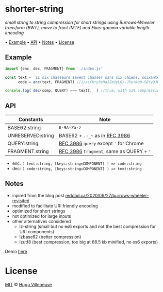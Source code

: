 <!-- markdownlint-disable MD004 MD007 MD010 MD041 MD022 MD024 MD029 MD031 MD032 MD036 -->
# shorter-string

*small string to string compression for short strings using Burrows-Wheeler transform (BWT), move to front (MTF) and Elias-gamma variable length encoding*

• [Example](#example) • [API](#api) • [Notes](#notes) • [License](#license)

## Example

```javascript
import {enc, dec, FRAGMENT} from './index.js'

const text = `Si six chasseurs savent chasser sans six chiens, soixante-six chasseurs savent chasser sans soixante-six chiens.`,
      code = enc(text, FRAGMENT) //1/x;CKry3eHaIZeUyL0/-J5u+kqO~S@YyQJHg6Xxs?9Ks/K5-_R=kMl.-

console.log( dec(comp, QUERY) === text),  ) //true, with 51% compression
```

## API

Constants          | Note
------------------ | -------------------------------
BASE62:string      | `0-9A-Za-z`
UNRESERVED:string  | BASE62 + `.-_~` as in [RFC 3986](https://tools.ietf.org/html/rfc3986)
QUERY:string       | [RFC 3986](https://tools.ietf.org/html/rfc3986) `query` except `'` for Chrome
FRAGMENT:string    | [RFC 3986](https://tools.ietf.org/html/rfc3986) `fragment`, same as QUERY + `'`

* enc: `( text:string, [keys:string=COMPONENT] ) => code:string`
* dec: `( code:string, [keys:string=COMPONENT] ) => text:string`

## Notes

* inpired from the blog post [reddad.ca/2020/09/27/burrows-wheeler-revisited](https://reddad.ca/2020/09/27/burrows-wheeler-revisited/)
* modified to facilitate URI friendly encoding
* optimized for short strings
* not optimized for large inputs
* other alternatives considered
  * lz-string (small but no es6 exports and not the best compression for URI components)
  * lzbase62 (better compression)
  * lzutf8 (best compression, too big at 68.5 kb minified, no es6 exports)

Demo [here](https://schem.ist/bwt/index.html#en/24HAei+B-XGCKvJUl=M.5uVj3:F-~g5l4u)

# License

[MIT](http://www.opensource.org/licenses/MIT) © [Hugo Villeneuve](https://github.com/hville)
